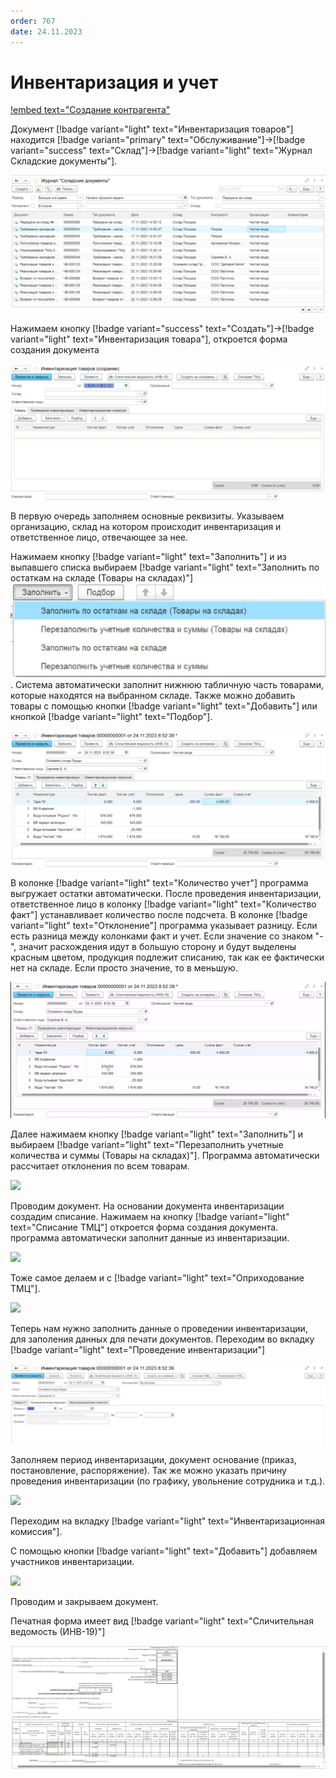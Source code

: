 ```yaml
---
order: 767
date: 24.11.2023
---
```

# Инвентаризация и учет

[!embed text="Создание контрагента"](https://youtu.be/TZ5HEltgJus)

Документ [!badge variant="light" text="Инвентаризация товаров"] находится [!badge variant="primary" text="Обслуживание"]->[!badge variant="success" text="Склад"]->[!badge variant="light" text="Журнал Складские документы"]. 

![](\images\кладовщик\поступление.jpg)

Нажимаем кнопку [!badge variant="success" text="Создать"]->[!badge variant="light" text="Инвентаризация товара"], откроется форма создания документа

![](\images\кладовщик\инвентаризация.jpg)

В первую очередь заполняем основные реквизиты. Указываем организацию, склад на котором происходит инвентаризация и ответственное лицо, отвечающее за нее.

Нажимаем кнопку [!badge variant="light" text="Заполнить"] и из выпавшего списка выбираем [!badge variant="light" text="Заполнить по остаткам на складе (Товары на складах)"] ![](\images\кладовщик\инвентаризация1.jpg).
Система автоматически заполнит нижнюю табличную часть товарами, которые находятся на выбранном складе. Также можно добавить товары с помощью кнопки [!badge variant="light" text="Добавить"] или кнопкой [!badge variant="light" text="Подбор"].

![](\images\кладовщик\инвентаризация3.jpg)

В колонке [!badge variant="light" text="Количество учет"] программа выгружает остатки автоматически. После проведения инвентаризации, ответственное лицо в колонку [!badge variant="light" text="Количество факт"] устанавливает количество после подсчета. В колонке [!badge variant="light" text="Отклонение"] программа указывает разницу. Если есть разница между колонками факт и учет. Если значение со знаком "-", значит расхождения идут в большую сторону и будут выделены красным цветом, продукция подлежит списанию, так как ее фактически нет на складе. Если просто значение, то в меньшую.

![](\images\кладовщик\инвентаризация.gif)

Далее нажимаем кнопку [!badge variant="light" text="Заполнить"] и выбираем [!badge variant="light" text="Перезаполнить учетные количества и суммы (Товары на складах)"]. Программа автоматически рассчитает отклонения по всем товарам.

![](\images\кладовщик\инвентаризация1.gif)

Проводим документ. На основании документа инвентаризации создадим списание. Нажимаем на кнопку [!badge variant="light" text="Списание ТМЦ"] откроется форма создания документа. программа автоматически заполнит данные из инвентаризации.

![](\images\кладовщик\инвентаризация3.gif)

Тоже самое делаем и с [!badge variant="light" text="Оприходование ТМЦ"].

![](\images\кладовщик\инвентаризация4.gif)

Теперь нам нужно заполнить данные о проведении инвентаризации, для заполения данных для печати документов. Переходим во вкладку [!badge variant="light" text="Проведение инвентаризации"]

![](\images\кладовщик\инвентаризация5.jpg)

Заполняем период инвентаризации, документ основание (приказ, постановление, распоряжение). Так же можно указать причину проведения инвентаризации (по графику, увольнение сотрудника и т.д.). 

![](\images\кладовщик\инвентаризация5.gif)

Переходим на вкладку [!badge variant="light" text="Инвентаризационная комиссия"].

С помощью кнопки [!badge variant="light" text="Добавить"] добавляем участников инвентаризации.


![](\images\кладовщик\инвентаризация6.gif)

Проводим и закрываем документ.

Печатная форма имеет вид [!badge variant="light" text="Сличительная ведомость (ИНВ-19)"]

![](\images\кладовщик\инвентаризация7.jpg)
